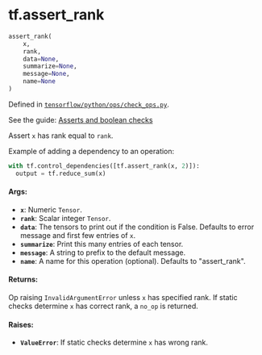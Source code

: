 <div itemscope itemtype="http://developers.google.com/ReferenceObject">
<meta itemprop="name" content="tf.assert_rank" />
</div>

# tf.assert_rank

``` python
assert_rank(
    x,
    rank,
    data=None,
    summarize=None,
    message=None,
    name=None
)
```



Defined in [`tensorflow/python/ops/check_ops.py`](https://www.tensorflow.org/code/tensorflow/python/ops/check_ops.py).

See the guide: [Asserts and boolean checks](../../../api_guides/python/check_ops.md)

Assert `x` has rank equal to `rank`.

Example of adding a dependency to an operation:

```python
with tf.control_dependencies([tf.assert_rank(x, 2)]):
  output = tf.reduce_sum(x)
```

#### Args:

* <b>`x`</b>:  Numeric `Tensor`.
* <b>`rank`</b>:  Scalar integer `Tensor`.
* <b>`data`</b>:  The tensors to print out if the condition is False.  Defaults to
    error message and first few entries of `x`.
* <b>`summarize`</b>: Print this many entries of each tensor.
* <b>`message`</b>: A string to prefix to the default message.
* <b>`name`</b>: A name for this operation (optional).  Defaults to "assert_rank".


#### Returns:

Op raising `InvalidArgumentError` unless `x` has specified rank.
If static checks determine `x` has correct rank, a `no_op` is returned.


#### Raises:

* <b>`ValueError`</b>:  If static checks determine `x` has wrong rank.
